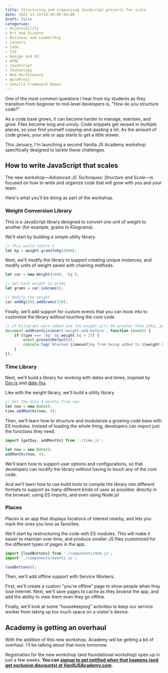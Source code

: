 ```yaml
---
title: Structuring and organizing JavaScript projects for scale
date: 2021-11-15T10:30:00-04:00
draft: false
categories:
- Accessibility
- Art and Science
- Business and Leadership
- Careers
- Code
- CSS
- Design and UX
- HTML
- JavaScript
- Technology
- Web Performance
- WordPress
- Vanilla Framework Demos
---
```


One of the most common questions I hear from my students as they transition from beginner to mid-level developers is, "How do you structure code?"

As a code base grows, it can become harder to manage, maintain, and grow. Files become long and unruly. Code snippets get reused in multiple places, so your find yourself copying-and-pasting a lot. As the amount of code grows, your site or app starts to get a little slower.

This January, I'm launching a second Vanilla JS Academy workshop specifically designed to tackle these challenges.

## How to write JavaScript that scales

The new workshop&mdash;_Advanced JS Techniques: Structure and Scale_&mdash;is focused on how to write and organize code that will grow with you and your team.

Here's what you'll be doing as part of the workshop.

### Weight Conversion Library

This is a JavaScript library designed to convert one unit of weight to another (for example, grams to Kilograms).

We'll start by building a simple utility library.

```js
// This would return 2
let kg = weight.gramsToKg(2000);
```

Next, we'll modify the library to support creating unique instances, and modify units of weight saved with chaining methods.

```js
let car = new Weight(1600, 'kg');

// Get back weight in grams
let grams = car.inGrams();

// Modify the weight
car.addKg(20).addGrams(150);
```

Finally, we'll add support for custom events that you can hook into to customize the library without touching the core code.

```js
// If kilograms were added and the weight will be greater than 25kg, prevent it from happening
document.addEventListener('weight:add-before', function (event) {
	if (type === 'kg' && weight.kg > 25) {
		event.preventDefault();
		console.log(`Blocked ${amount}kg from being added to ${weight.kg}kg. Exceeded max allowed weight.`);
	}
});
```

### Time Library

Next, we'll build a library for working with dates and times, inspired by [Day.js](https://day.js.org/) and [date-fns](https://date-fns.org/).

Like with the weight library, we'll build a utility library

```js
// Get the date 4 months from now
let now = new Date();
time.addMonths(now, 4);
```

Then, we'll learn how to structure and modularize a growing code base with ES modules. Instead of loading the whole thing, developers can import just the functions they need.

```js
import {getDay, addMonths} from './time.js';

let now = new Date();
addMonths(now, 4);
```

We'll learn how to support user options and configurations, so that developers can modify the library _without_ having to touch any of the core code.

And we'll learn how to use build tools to compile the library into different formats to support as many different kinds of uses as possible: directly in the browser, using ES imports, and even using Node.js!

### Places

Places is an app that displays locations of interest nearby, and lets you mark the ones you love as favorites.

We'll start by restructuring the code with ES modules. This will make it easier to maintain over time, and produce smaller JS files customized for the different types of pages in the app.

```js
import {loadButtons} from './components/dom.js';
import './components/events.js';

loadButtons();
```

Then, we'll add offline support with Service Workers.

First, we'll create a custom "you're offline" page to show people when they lose internet. Next, we'll save pages to cache as they browse the app, and add the ability to view them even they go offline.

Finally, we'll look at some "housekeeping" activities to keep our service worker from taking up too much space on a visitor's device.

## Academy is getting an overhaul

With the addition of this new workshop, Academy will be getting a bit of overhaul. I'll be talking about that more tomorrow.

Registration for the new workshop (and foundational workshop) open up in just a few weeks. **You can [signup to get notified when that happens (and get exclusive discounts) at VanillJSAcademy.com](https://vanillajsacademy.com).**
